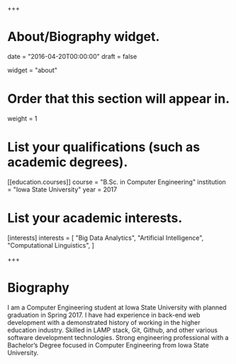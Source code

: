 +++
# About/Biography widget.

date = "2016-04-20T00:00:00"
draft = false

widget = "about"

# Order that this section will appear in.
weight = 1


# List your qualifications (such as academic degrees).
[[education.courses]]
  course = "B.Sc. in Computer Engineering"
  institution = "Iowa State University"
  year = 2017

# List your academic interests.
[interests]
  interests = [
  "Big Data Analytics",
  "Artificial Intelligence",
  "Computational Linguistics",
  ]
 
+++

# Biography

I am a Computer Engineering student at Iowa State University with planned graduation in Spring 2017. I have had experience in back-end web development with a demonstrated history of working in the higher education industry. Skilled in LAMP stack, Git, Github, and other various software development technologies. Strong engineering professional with a Bachelor’s Degree focused in Computer Engineering from Iowa State University.
